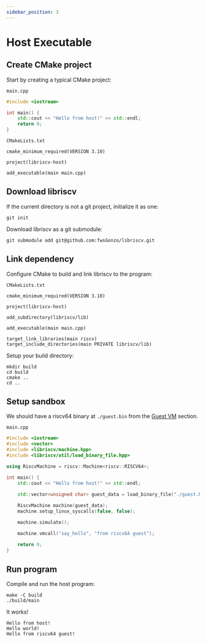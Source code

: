 ```yaml
---
sidebar_position: 3
---
```


# Host Executable

## Create CMake project

Start by creating a typical CMake project:

`main.cpp`
```cpp
#include <iostream>

int main() {
    std::cout << "Hello from host!" << std::endl;
    return 0;
}
```

`CMakeLists.txt`
```
cmake_minimum_required(VERSION 3.10)

project(libriscv-host)

add_executable(main main.cpp)
```

## Download libriscv

If the current directory is not a git project, initialize it as one:
```shell
git init
```

Download libriscv as a git submodule:

```shell
git submodule add git@github.com:fwsGonzo/libriscv.git
```

## Link dependency

Configure CMake to build and link libriscv to the program:

`CMakeLists.txt`
```
cmake_minimum_required(VERSION 3.10)

project(libriscv-host)

add_subdirectory(libriscv/lib)

add_executable(main main.cpp)

target_link_libraries(main riscv)
target_include_directories(main PRIVATE libriscv/lib)
```

Setup your build directory:

```shell
mkdir build
cd build
cmake ..
cd ..
```

## Setup sandbox

We should have a riscv64 binary at `./guest.bin` from the [Guest VM](/docs/getting_started/guest) section.

`main.cpp`
```cpp
#include <iostream>
#include <vector>
#include <libriscv/machine.hpp>
#include <libriscv/util/load_binary_file.hpp>

using RiscvMachine = riscv::Machine<riscv::RISCV64>;

int main() {
    std::cout << "Hello from host!" << std::endl;
    
    std::vector<unsigned char> guest_data = load_binary_file("./guest.bin");

    RiscvMachine machine(guest_data);
    machine.setup_linux_syscalls(false, false);

    machine.simulate();

    machine.vmcall("say_hello", "from riscv64 guest");

    return 0;
}

```

## Run program

Compile and run the host program:
```shell
make -C build
./build/main
```

It works!
```
Hello from host!
Hello world!
Hello from riscv64 guest!
```
